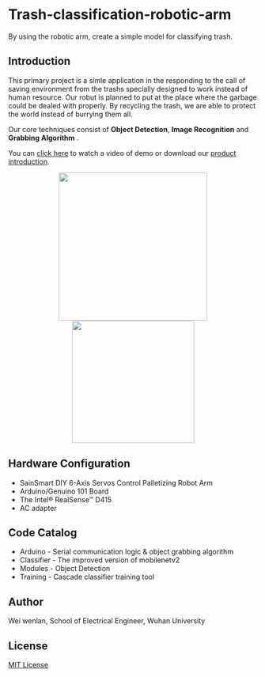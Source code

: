 # Trash-classification-robotic-arm
By using the robotic arm, create a simple model for classifying trash.

## Introduction

This primary project is a simle application in the responding to the call of saving environment from the trashs specially designed to work instead of human resource. Our robut is planned to put at the place where the garbage could be dealed with properly. By recycling the trash, we are able to protect the world instead of burrying them all.

Our core techniques consist of **Object Detection**, **Image Recognition** and **Grabbing Algorithm** .

You can [click here]() to watch a video of demo or download our [product introduction]().

<p align="center">
<img width="300" src="Supporting%20files/preview.gif" hspace="50px" />
<img width="247" src="Supporting%20files/UI.gif" hspace="50px" />
</p>

## Hardware Configuration

* SainSmart DIY 6-Axis Servos Control Palletizing Robot Arm
* Arduino/Genuino 101 Board
* The Intel® RealSense™ D415
* AC adapter

## Code Catalog

* Arduino - Serial communication logic & object grabbing algorithm
* Classifier - The improved version of mobilenetv2
* Modules - Object Detection
* Training - Cascade classifier training tool

## Author

Wei wenlan, School of Electrical Engineer, Wuhan University

## License

[MIT License](LICENSE)

